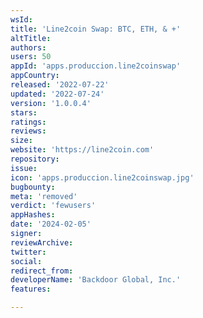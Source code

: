 ```yaml
---
wsId: 
title: 'Line2coin Swap: BTC, ETH, & +'
altTitle: 
authors: 
users: 50
appId: 'apps.produccion.line2coinswap'
appCountry: 
released: '2022-07-22'
updated: '2022-07-24'
version: '1.0.0.4'
stars: 
ratings: 
reviews: 
size: 
website: 'https://line2coin.com'
repository: 
issue: 
icon: 'apps.produccion.line2coinswap.jpg'
bugbounty: 
meta: 'removed'
verdict: 'fewusers'
appHashes: 
date: '2024-02-05'
signer: 
reviewArchive: 
twitter: 
social: 
redirect_from: 
developerName: 'Backdoor Global, Inc.'
features: 

---
```


